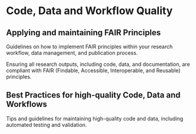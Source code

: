 # Code, Data and Workflow Quality

## Applying and maintaining FAIR Principles
Guidelines on how to implement FAIR principles within your research workflow, data management, and publication process.

Ensuring all research outputs, including code, data, and documentation, are compliant with FAIR (Findable, Accessible, Interoperable, and Reusable) principles.

## Best Practices for high-quality Code, Data and Workflows

Tips and guidelines for maintaining high-quality code and data, including automated testing and validation.


